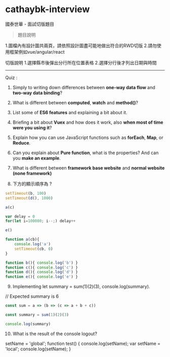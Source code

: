 # cathaybk-interview
國泰世華 - 面試切版題目

> 題目說明 

1.圖檔內有設計圖共兩頁，請依照設計圖盡可能地做出符合的RWD切版
2.請勿使用框架例如vue/angular/react

切版說明
1.選擇縣市後彈出分行所在位置表格
2.選擇分行後才列出日期與時間

----

Quiz :

1. Simply to writing down differences between **one-way data flow** and **two-way data binding**?



2. What is different between **computed**, **watch** and **method()**?



3. List some of **ES6 features** and explaining a bit about it.



4. Briefing a bit about **Vuex** and how does it work, also **when most of time were you using it**?



5. Explain how you can use JavaScript functions such as **forEach**, **Map**, or **Reduce**.



6. Can you explain about **Pure function**, what is the properties? And can you **make an example**.



7. What is different between **framework base website** and **normal website (none framework)**



8. 下方的顯示順序為 ?

```javascript
setTimeout(b, 100)
setTimeout(d(), 1000)

a(c)

var delay = 0
for(let i=100000; i--;) delay++

e()

function a(cb){
    console.log('a')
    setTimeout(cb, 0)
}

function b(){ console.log('b') }
function c(){ console.log('c') }
function d(){ console.log('d') }
function e(){ console.log('e') }
```

9. Implementing let summary = sum(1)(2)(3), console.log(summary).

// Expected summary is 6

```javascript
const sum = a => (b => (c => a + b + c))

const summary = sum(1)(2)(3)

console.log(summary)
```

10. What is the result of the console logout?

setName = 'global';
function test() {
    console.log(setName); 
    var setName = 'local';
    console.log(setName);
}
